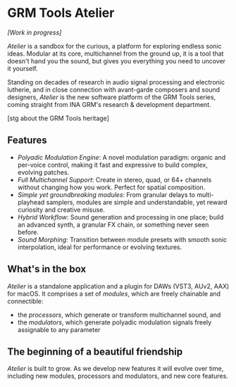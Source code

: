 # GRM Tools Atelier

_[Work in progress]_

_Atelier_ is a sandbox for the curious, a platform for exploring endless sonic ideas. Modular at its
core, multichannel from the ground up, it is a tool that doesn't hand you the sound, but gives you
everything you need to uncover it yourself.

Standing on decades of research in audio signal processing and electronic lutherie, and in close
connection with avant-garde composers and sound designers, _Atelier_ is the new software platform of
the GRM Tools series, coming straight from INA GRM's research & development department.

[stg about the GRM Tools heritage]

## Features

* _Polyadic Modulation Engine_: A novel modulation paradigm: organic and per-voice control, making
  it fast and expressive to build complex, evolving patches.
* _Full Multichannel Support_: Create in stereo, quad, or 64+ channels without changing how you
  work. Perfect for spatial composition.
* _Simple yet groundbreaking modules_: From granular delays to multi-playhead samplers, modules are
  simple and understandable, yet reward curiosity and creative misuse.
* _Hybrid Workflow_: Sound generation and processing in one place; build an advanced synth, a
  granular FX chain, or something never seen before.
* _Sound Morphing_: Transition between module presets with smooth sonic interpolation, ideal for
  performance or evolving textures.

## What's in the box

_Atelier_ is a standalone application and a plugin for DAWs (VST3, AUv2, AAX) for macOS. It
comprises a set of _modules_, which are freely chainable and connectible:

* the _processors_, which generate or transform multichannel sound, and
* the _modulators_, which generate polyadic modulation signals freely assignable to any parameter

## The beginning of a beautiful friendship

_Atelier_ is built to grow. As we develop new features it will evolve over time, including new
modules, processors and modulators, and new core features.
